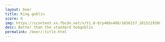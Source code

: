 ```yaml
---
layout: beer
title: King goblin
score: 6
img: https://scontent.xx.fbcdn.net/v/t1.0-0/p480x480/1656157_10152293086848745_1506561898_n.jpg?oh=62a202d1977c0d5ce5f7a1eaab2ab4fe&oe=58C00C8B
desc: Better than the standard hobgoblin
permalink: /beer/:title.html
---
```

